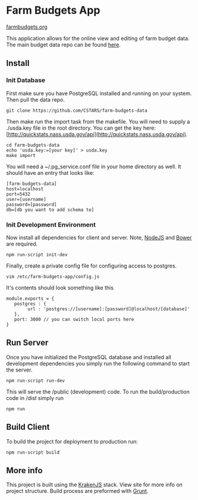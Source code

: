 Farm Budgets App
===========
[farmbudgets.org](http://farmbudgets.org)

This application allows for the online view and editing of farm budget data. The
main budget data repo can be found [here](https://github.com/CSTARS/farm-budgets-data).

## Install

### Init Database
First make sure you have PostgreSQL installed and running on your system.  Then pull the data repo.
```
git clone https://github.com/CSTARS/farm-budgets-data
```

Then make run the import task from the makefile.  You will need to supply a ./usda.key file
in the root directory.  You can get the key here: [http://quickstats.nass.usda.gov/api](http://quickstats.nass.usda.gov/api).

```
cd farm-budgets-data
echo 'usda.key:=[your key]' > usda.key
make import
```

You will need a ~/.pg_service.conf file in your home directory as well.  It should have
an entry that looks like:

```
[farm-budgets-data]
host=localhost
port=5432
user=[username]
password=[password]
db=[db you want to add schema to]
```

### Init Development Environment

Now install all dependencies for client and server.  Note, [NodeJS](https://nodejs.org/) and [Bower](http://bower.io/) are required.

```
npm run-script init-dev
```

Finally, create a private config file for configuring access to postgres.
```
vim /etc/farm-budgets-app/config.js
```
It's contents should look something like this
```
module.exports = {
   postgres : {
        url : 'postgres://[username]:[password]@localhost/[database]'
   },
   port: 3000 // you can switch local ports here
}
```


## Run Server
Once you have initialized the PostgreSQL database and installed all development dependencies you simply run the following command to start the server.
```
npm run-script run-dev
```

This will serve the /public (development) code.  To run the build/production code in /dist simply run
```
npm run
```

## Build Client
To build the project for deployment to production run:
```
npm run-script build
```

## More info
This project is built using the [KrakenJS](http://krakenjs.com/) stack.  View site
for more info on project structure.  Build process are preformed with [Grunt](http://gruntjs.com/).
